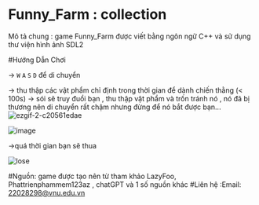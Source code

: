 # Funny_Farm : collection

Mô tả chung :
game Funny_Farm được viết bằng ngôn ngữ C++ và sử dụng thư viện hình ảnh SDL2





#Hướng Dẫn Chơi

-> `W` `A` `S` `D` để di chuyển 


-> thu thập các vật phẩm chỉ định trong thời gian để dành chiến thằng (< 100s) 
-> sói sẽ truy đuổi bạn , thu thập vật phẩm và trốn tránh nó , nó đã bị thương nên di chuyển rất chậm nhưng đừng để nó bắt được bạn...
![ezgif-2-c20561edae](https://user-images.githubusercontent.com/115773745/235965753-52582b5f-a3b1-46d9-979f-44d890e31914.gif)






![image](https://user-images.githubusercontent.com/115773745/230782206-9455f4d9-7649-41ba-9ec5-cc0e195e2949.png)


->quá thời gian bạn sẽ thua







![lose](https://user-images.githubusercontent.com/115773745/230782240-479deb17-f6d1-413c-bc67-3ba74f5985db.png)



#Nguồn: game được tạo nên từ tham khảo LazyFoo, Phattrienphammem123az , chatGPT và 1 số nguồn khác 
#Liên hệ :Email: 22028298@vnu.edu.vn
